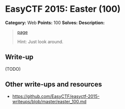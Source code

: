 # EasyCTF 2015: Easter (100)

**Category:** Web
**Points:** 100
**Solves:** 
**Description:**

> [page](https://www.easyctf.com/static/problems/easter/easter.html)
> 
> 
> Hint: Just look around.


## Write-up

(TODO)

## Other write-ups and resources

* <https://github.com/EasyCTF/easyctf-2015-writeups/blob/master/easter_100.md>
